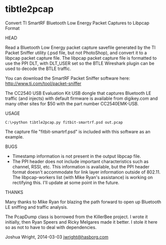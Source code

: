 tibtle2pcap
===========

Convert TI SmartRF Bluetooth Low Energy Packet Captures to Libpcap Format

HEAD

Read a Bluetooth Low Energy packet capture savefile generated by
the TI Packet Sniffer utility (.psd file, but not PhotoShop), and convert it
to a libpcap packet capture file.  The libpcap packet capture file is formatted
to use the PPI DLT, with DLT_USER set so the BTLE Wireshark plugin can be used
to decode the BTLE traffic.

You can download the SmartRF Packet Sniffer software here:
   http://www.ti.com/tool/packet-sniffer

The CC2540 USB Evaluation Kit USB dongle that captures Bluetooth LE
traffic (and injects) with default firmware is available from digikey.com
and many other sites for $50 with the part number CC2540EMK-USB.


USAGE

```
C:\>python tibtle2pcap.py fitbit-smartrf.psd out.pcap
```

The capture file "fitbit-smartrf.psd" is included with this software as an example.


BUGS

+ Timestamp information is not present in the output libpcap file.
+ The PPI header does not include important characteristics such as channel,
  RSSI, etc.  This information is available, but the PPI header format doesn't
  accommodate for link layer information outside of 802.11.  The libpcap-workers
  list (with Mike Ryan's assistance) is working on rectifying this.  I'll update
  at some point in the future.


THANKS

Many thanks to Mike Ryan for blazing the path forward to open up Bluetooth LE
sniffing and traffic analysis.

The PcapDump class is borrowed from the KillerBee project. I wrote it
initially, then Ryan Speers and Ricky Melgares made it better.  I stole it here
so as not to have to deal with dependencies.


Joshua Wright, 2014-03-03 
jwright@hasborg.com
